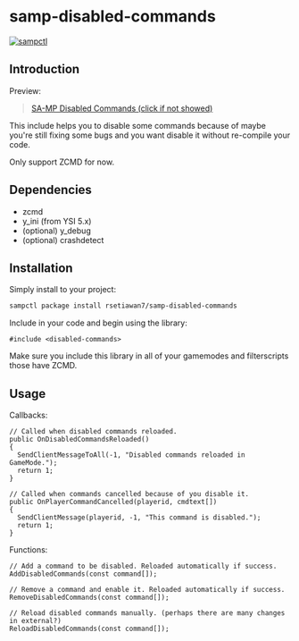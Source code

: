# samp-disabled-commands

[![sampctl](https://img.shields.io/badge/sampctl-samp--disabled--commands-2f2f2f.svg?style=for-the-badge)](https://github.com/rsetiawan7/samp-disabled-commands)

## Introduction

Preview: 
<blockquote class="imgur-embed-pub" lang="en" data-id="a/cxUzkmh" data-context="false" ><a href="https://imgur.com/a/cxUzkmh">SA-MP Disabled Commands (click if not showed)</a></blockquote>

This include helps you to disable some commands because of maybe you're still fixing some bugs
and you want disable it without re-compile your code.

Only support ZCMD for now.

## Dependencies

- zcmd
- y_ini (from YSI 5.x)
- (optional) y_debug
- (optional) crashdetect

<!--
Short description of your library, why it's useful, some examples, pictures or
videos. Link to your forum release thread too.

Remember: You can use "forumfmt" to convert this readme to forum BBCode!

What the sections below should be used for:

`## Installation`: Leave this section un-edited unless you have some specific
additional installation procedure.

`## Testing`: Whether your library is tested with a simple `main()` and `print`,
unit-tested, or demonstrated via prompting the player to connect, you should
include some basic information for users to try out your code in some way.

And finally, maintaining your version number`:

* Follow [Semantic Versioning](https://semver.org/)
* When you release a new version, update `VERSION` and `git tag` it
* Versioning is important for sampctl to use the version control features

Happy Pawning!
-->

## Installation

Simply install to your project:

```bash
sampctl package install rsetiawan7/samp-disabled-commands
```

Include in your code and begin using the library:

```pawn
#include <disabled-commands>
```

Make sure you include this library in all of your gamemodes and filterscripts those have ZCMD.

## Usage

<!--
Write your code documentation or examples here. If your library is documented in
the source code, direct users there. If not, list your API and describe it well
in this section. If your library is passive and has no API, simply omit this
section.
-->
Callbacks:

```pawn
// Called when disabled commands reloaded.
public OnDisabledCommandsReloaded()
{
  SendClientMessageToAll(-1, "Disabled commands reloaded in GameMode.");
  return 1;
}

// Called when commands cancelled because of you disable it.
public OnPlayerCommandCancelled(playerid, cmdtext[])
{
  SendClientMessage(playerid, -1, "This command is disabled.");
  return 1;
}
```

Functions:

```pawn
// Add a command to be disabled. Reloaded automatically if success.
AddDisabledCommands(const command[]);

// Remove a command and enable it. Reloaded automatically if success.
RemoveDisabledCommands(const command[]);

// Reload disabled commands manually. (perhaps there are many changes in external?)
ReloadDisabledCommands(const command[]);
```
